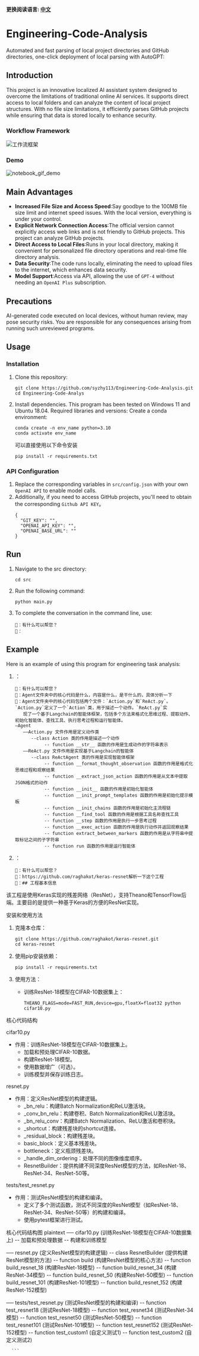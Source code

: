 **更换阅读语言: [中文](README_CN.md)**

# Engineering-Code-Analysis
Automated and fast parsing of local project directories and GitHub directories, one-click deployment of local parsing with AutoGPT:

## Introduction

This project is an innovative localized AI assistant system designed to overcome the limitations of traditional online AI services. It supports direct access to local folders and can analyze the content of local project structures. With no file size limitations, it efficiently parses GitHub projects while ensuring that data is stored locally to enhance security.

### Workflow Framework
![工作流框架](image/image.png)

### Demo
![notebook_gif_demo](image/1.gif)

## Main Advantages

- **Increased File Size and Access Speed**:Say goodbye to the 100MB file size limit and internet speed issues. With the local version, everything is under your control.
- **Explicit Network Connection Access**:The official version cannot explicitly access web links and is not friendly to GitHub projects. This project can analyze GitHub projects.
- **Direct Access to Local Files**:Runs in your local directory, making it convenient for personalized file directory operations and real-time file directory analysis.
-  **Data Security**:The code runs locally, eliminating the need to upload files to the internet, which enhances data security.
-  **Model Support**:Access via API, allowing the use of ```GPT-4``` without needing an ```OpenAI Plus``` subscription.

## Precautions
AI-generated code executed on local devices, without human review, may pose security risks. You are responsible for any consequences arising from running such unreviewed programs.

## Usage

### Installation

1. Clone this repository:
   ```shell
   git clone https://github.com/syzhy113/Engineering-Code-Analysis.git
   cd Engineering-Code-Analys
   ```

2. Install dependencies. This program has been tested on Windows 11 and Ubuntu 18.04. Required libraries and versions:
   Create a conda environment:
      ```shell
   conda create -n env_name python=3.10
   conda activate env_name
   ```
   可以直接使用以下命令安装
   ```shell
   pip install -r requirements.txt
   ```

### API Configuration
1. Replace the corresponding variables in ```src/config.json``` with your own ```OpenAI API``` to enable model calls.<br>
2. Additionally, if you need to access GitHub projects, you'll need to obtain the corresponding ```Github API KEY```。
   ```shell
   {
     "GIT_KEY": "",
     "OPENAI_API_KEY": "",
     "OPENAI_BASE_URL": ""
   }
   ```

## Run

1. Navigate to the src directory:
   ```shell
   cd src
   ```

2. Run the following command:
   ```shell
   python main.py
   ```

3. To complete the conversation in the command line, use:
   ```shell
   🤖：有什么可以帮您？
   👨：
   ```


## Example

Here is an example of using this program for engineering task analysis:

1. ：
   ```shell
   🤖：有什么可以帮您？
   👨：Agent文件夹中的核心代码是什么，内容是什么，是干什么的，具体分析一下
   🤖：Agent文件夹中的核心代码包括两个文件：`Action.py`和`ReAct.py`。`Action.py`定义了一个`Action`类，用于描述一个动作。`ReAct.py`实
      现了一个基于Langchain的智能体框架，包括多个方法来格式化思维过程、提取动作、初始化智能体、查找工具、执行思考过程和运行智能体。
   —Agent
      ——Action.py 文件作用是定义动作类
         --class Action 类的作用是描述一个动作
              -- function __str__ 函数的作用是生成动作的字符串表示
      ——ReAct.py 文件作用是实现基于Langchain的智能体
         --class ReActAgent 类的作用是实现智能体框架
              -- function __format_thought_observation 函数的作用是格式化思维过程和观察结果
              -- function __extract_json_action 函数的作用是从文本中提取JSON格式的动作
              -- function __init__ 函数的作用是初始化智能体
              -- function __init_prompt_templates 函数的作用是初始化提示模板
              -- function __init_chains 函数的作用是初始化主流程链
              -- function __find_tool 函数的作用是根据工具名称查找工具
              -- function __step 函数的作用是执行一步思考过程
              -- function __exec_action 函数的作用是执行动作并返回观察结果
              -- function extract_between_markers 函数的作用是从字符串中提取标记之间的子字符串
              -- function run 函数的作用是运行智能体
      ```
2. ：
   ```shell
   🤖：有什么可以帮您？
   👨：https://github.com/raghakot/keras-resnet解析一下这个工程
   🤖：## 工程基本信息
该工程是使用Keras实现的残差网络（ResNet），支持Theano和TensorFlow后端。主要目的是提供一种基于Keras的方便的ResNet实现。

安装和使用方法
1. 克隆本仓库：
   ```shell
   git clone https://github.com/raghakot/keras-resnet.git
   cd keras-resnet
   ```

2. 使用pip安装依赖：
   ```shell
   pip install -r requirements.txt
   ```

3. 使用方法：
   - 训练ResNet-18模型在CIFAR-10数据集上：
     ```shell
     THEANO_FLAGS=mode=FAST_RUN,device=gpu,floatX=float32 python cifar10.py
     ```

核心代码结构

cifar10.py
- 作用：训练ResNet-18模型在CIFAR-10数据集上。
  - 加载和预处理CIFAR-10数据。
  - 构建ResNet-18模型。
  - 使用数据增广（可选）。
  - 训练模型并保存训练日志。

resnet.py
- 作用：定义ResNet模型的构建逻辑。
  - _bn_relu：构建Batch Normalization和ReLU激活块。
  - _conv_bn_relu：构建卷积、Batch Normalization和ReLU激活块。
  - _bn_relu_conv：构建Batch Normalization、ReLU激活和卷积块。
  - _shortcut：构建残差块的shortcut连接。
  - _residual_block：构建残差块。
  - basic_block：定义基本残差块。
  - bottleneck：定义瓶颈残差块。
  - _handle_dim_ordering：处理不同的图像维度顺序。
  - ResnetBuilder：提供构建不同深度ResNet模型的方法，如ResNet-18、ResNet-34、ResNet-50等。

tests/test_resnet.py
- 作用：测试ResNet模型的构建和编译。
  - 定义了多个测试函数，测试不同深度的ResNet模型（如ResNet-18、ResNet-34、ResNet-50等）的构建和编译。
  - 使用pytest框架进行测试。

核心代码结构图
plaintext
── cifar10.py (训练ResNet-18模型在CIFAR-10数据集上)
    -- 加载和预处理数据
    -- 构建和训练模型

── resnet.py (定义ResNet模型的构建逻辑)
    -- class ResnetBuilder (提供构建ResNet模型的方法)
        -- function build (构建ResNet模型的核心方法)
        -- function build_resnet_18 (构建ResNet-18模型)
        -- function build_resnet_34 (构建ResNet-34模型)
        -- function build_resnet_50 (构建ResNet-50模型)
        -- function build_resnet_101 (构建ResNet-101模型)
        -- function build_resnet_152 (构建ResNet-152模型)

── tests/test_resnet.py (测试ResNet模型的构建和编译)
    -- function test_resnet18 (测试ResNet-18模型)
    -- function test_resnet34 (测试ResNet-34模型)
    -- function test_resnet50 (测试ResNet-50模型)
    -- function test_resnet101 (测试ResNet-101模型)
    -- function test_resnet152 (测试ResNet-152模型)
    -- function test_custom1 (自定义测试1)
    -- function test_custom2 (自定义测试2)

      ```


